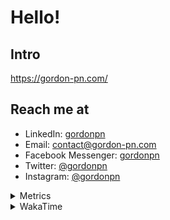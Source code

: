 # Hello!

## Intro

<https://gordon-pn.com/>

## Reach me at

- LinkedIn: [gordonpn](https://www.linkedin.com/in/gordonpn/)
- Email: [contact@gordon-pn.com](mailto:contact@gordon-pn.com)
- Facebook Messenger: [gordonpn](https://www.messenger.com/t/Gordonpn)
- Twitter: [@gordonpn](https://twitter.com/Gordonpn)
- Instagram: [@gordonpn](https://www.instagram.com/gordonpn/)

<details>
  <summary>Metrics</summary>

  <img align="center" src="https://github.com/gordonpn/gordonpn/blob/master/github-metrics.svg" alt="GitHub Metrics">

</details>

<details>
  <summary>WakaTime</summary>

  <!--START_SECTION:waka-->
📊 **This Week I Spent My Time On** 

```text
💬 Programming Languages: 
Java                     10 hrs 21 mins      ███████████████████░░░░░░   75.69 % 
XML                      1 hr 14 mins        ██░░░░░░░░░░░░░░░░░░░░░░░   09.11 % 
Brazil Dependency Config 49 mins             ██░░░░░░░░░░░░░░░░░░░░░░░   06.09 % 
Bash                     18 mins             █░░░░░░░░░░░░░░░░░░░░░░░░   02.31 % 
Makefile                 18 mins             █░░░░░░░░░░░░░░░░░░░░░░░░   02.21 % 

🔥 Editors: 
IntelliJ IDEA            13 hrs 21 mins      ████████████████████████░   97.61 % 
VS Code                  19 mins             █░░░░░░░░░░░░░░░░░░░░░░░░   02.39 % 
```


 Last Updated on 01/02/2025 10:21:05 UTC
<!--END_SECTION:waka-->
</details>
